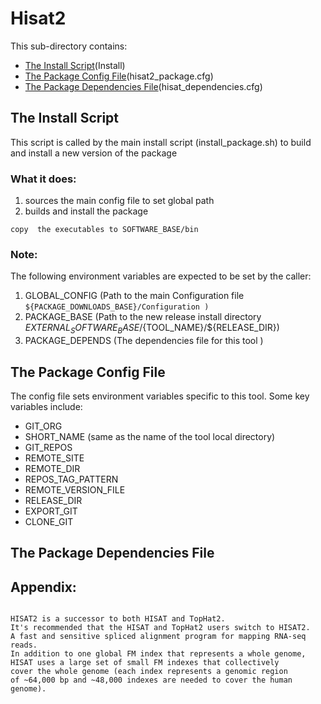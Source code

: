 # Hisat2


This sub-directory contains:
 - [The Install Script](#the-install-script)(Install)
 - [The Package Config File](#the-package-config-file)(hisat2_package.cfg)
 - [The Package Dependencies File](#the-package-dependencies-file)(hisat_dependencies.cfg)
 

## The Install Script
 This script is called by the main install script 
(install_package.sh)  to build and install  a new version of the package 

### What it does:
  1) sources the main config file to set global path
  2) builds and install the package
  ```
  copy  the executables to SOFTWARE_BASE/bin  
 ```

### Note:
The following environment variables are expected to be set by the caller:

 1) GLOBAL_CONFIG  (Path to the main Configuration file
    ``` ${PACKAGE_DOWNLOADS_BASE}/Configuration ) ```
 2) PACKAGE_BASE   (Path to the new release install directory  ${EXTERNAL_SOFTWARE_BASE}/${TOOL_NAME}/${RELEASE_DIR})
 3) PACKAGE_DEPENDS (The dependencies file for this tool )


## The Package Config File 
The config file sets environment variables specific to this tool.
Some key variables include:

  - GIT_ORG
  - SHORT_NAME  (same as the name of the tool local directory)
  - GIT_REPOS
  - REMOTE_SITE
  - REMOTE_DIR
  - REPOS_TAG_PATTERN
  - REMOTE_VERSION_FILE
  - RELEASE_DIR
  - EXPORT_GIT
  - CLONE_GIT
  
## The Package Dependencies File

## Appendix:
```

HISAT2 is a successor to both HISAT and TopHat2. 
It's recommended that the HISAT and TopHat2 users switch to HISAT2. 
A fast and sensitive spliced alignment program for mapping RNA-seq reads. 
In addition to one global FM index that represents a whole genome, 
HISAT uses a large set of small FM indexes that collectively 
cover the whole genome (each index represents a genomic region 
of ~64,000 bp and ~48,000 indexes are needed to cover the human genome).
```
